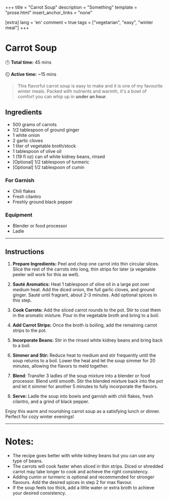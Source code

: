 +++
title = "Carrot Soup"
description = "Something"
template = "prose.html"
insert_anchor_links = "none"

[extra]
lang = 'en'
comment = true
tags = ["vegetarian", "easy", "winter meal"]
+++

# Carrot Soup  

🕑 **Total time:** 45 mins 

⏲️ **Active time:** ~15 mins 

> This flavorful carrot soup is easy to make and it is one of my favourite winter meals. Packed with nutrients and warmth, it's a bowl of comfort you can whip up in **under an hour**.  

## Ingredients  
- 500 grams of carrots
- 1/2 tablespoon of ground ginger  
- 1 white onion
- 2 garlic cloves
- 1 liter of vegetable broth/stock  
- 1 tablespoon of olive oil  
- 1 (19 fl oz) can of white kidney beans, rinsed
- [Optional] 1/2 tablespoon of turmeric
- [Optional] 1/2 tablespoon of cumin

### For Garnish  
- Chili flakes  
- Fresh cilantro  
- Freshly ground black pepper  

### Equipment
- Blender or food processor
- Ladle

---

## Instructions  

1. **Prepare Ingredients:** Peel and chop one carrot into thin circular slices. Slice the rest of the carrots into long, thin strips for later (a vegetable peeler will work for this as well).  

1. **Sauté Aromatics:** Heat 1 tablespoon of olive oil in a large pot over medium heat. Add the diced onion, the full garlic cloves, and ground ginger. Sauté until fragrant, about 2-3 minutes. Add optional spices in this step.

1. **Cook Carrots:** Add the sliced carrot rounds to the pot. Stir to coat them in the aromatic mixture. Pour in the vegetable broth and bring to a boil.  

1. **Add Carrot Strips:** Once the broth is boiling, add the remaining carrot strips to the pot.  

1. **Incorporate Beans:** Stir in the rinsed white kidney beans and bring back to a boil.  

1. **Simmer and Stir:** Reduce heat to medium and stir frequently until the soup returns to a boil. Lower the heat and let the soup simmer for 20 minutes, allowing the flavors to meld together.

1. **Blend**: Transfer 3 ladles of the soup mixture into a blender or food processor. Blend until smooth. Stir the blended mixture back into the pot and let it simmer for another 5 minutes to fully incorporate the flavors.

1. **Serve:** Ladle the soup into bowls and garnish with chili flakes, fresh cilantro, and a grind of black pepper.  

Enjoy this warm and nourishing carrot soup as a satisfying lunch or dinner. Perfect for cozy winter evenings! 

---

# Notes:

- The recipe goes better with white kidney beans but you can use any type of beans.
- The carrots will cook faster when sliced in thin strips. Diced or shredded carrot may take longer to cook and achieve the right consistency.
- Adding cumin or turmeric is optional and recommended for stronger flavours. Add the desired spices in step 2 for max flavour.
- If the soup feels too thick, add a little water or extra broth to achieve your desired consistency. 